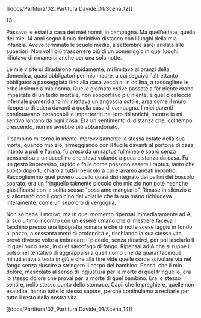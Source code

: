 [[docs/Partitura/02_Partitura Davide_01/Scena_12]]

**13**

Passavo le estati a casa dei miei nonni, in campagna. Ma quell’estate, quella dei miei 14 anni segnò il mio definitivo distacco con i luoghi della mia infanzia. Avevo terminato le scuole medie, a settembre sarei andata alle superiori. Non volli più trascorrere più di un pomeriggio in quei luoghi, rifiutavo di rimanerci anche per una sola notte.

Le mie visite si diradarono rapidamente, mi limitavo ai pranzi della domenica, quasi obbligatori per mia madre, a cui seguiva l'altrettanto obbligatoria passeggiata fino alla casa vecchia, in collina, a raccogliere le erbe insieme a mia nonna. Quelle giornate estive passate a far niente erano impastate di un tedio mortale, non sopportavo più niente, e quel cicaleccio infernale pomeridiano mi iniettava un'angoscia sottile, arsa come il muro ricoperto di edera davanti a quella casa di campagna. I miei parenti continuavano instancabili e imperterriti nei loro riti antichi, mentre io mi sentivo lontano da ogni cosa. Era un sentimento di distanza che, col tempo crescendo, non mi avrebbe più abbandonato.

Il bambino mi tornò in mente improvvisamente la stessa estate della sua morte, quando mio zio, armeggiando con il fucile davanti al portone di casa, intento a pulire l'arma, fu preso da un raptus fulmineo e sparò senza pensarci su a un uccellino che stava volando a poca distanza da casa. Fu un gesto improvviso, rapido e folle come possono essere i raptus, tanto che subito dopo fu chiaro a tutti il pericolo a cui eravamo andati incontro. Raccogliemmo quel povero uccello quasi disintegrato dai pallini del bossolo sparato, era un fringuello talmente piccolo che mio zio non poté neanche giustificarsi con la solita scusa: “possiamo mangiarlo”. Rimase in silenzio e si allontanò con il corpicino del volatile che la sua mano richiudeva interamente, come un sepolcro di vergogna.

Non so bene il motivo, ma in quel momento ripensai immediatamente ad A, al suo ultimo incontro con un essere umano che di mestiere faceva il facchino presso una tipografia romana e che di notte scese laggiù in fondo al pozzo, a sessanta metri di profondità e, rischiando la sua stessa vita, provò diverse volte a imbracare il piccolo, senza riuscirci, per poi lasciarlo lì in quel buco nero, in quel sarcofago di fango. Ripensai ad A che si ruppe il polso nel tentativo di aggrapparsi a quell'uomo che da quarantacinque minuti stava a testa in giù e che alla fine vide quelle corde scivolare via nel fango senza riuscire a stringere il corpo del bambino. Pensai che il mio dolore, mescolato al senso di ingiustizia per la morte di quel fringuello, era lo stesso dolore che provai per la morte di quel bambino. Era lo stesso sentire, nello stesso punto dello stomaco. Capii che le preghiere, quelle non esaudite, hanno tutte lo stesso sapore, perché continuiamo a recitarle per tutto il resto della nostra vita.

[[docs/Partitura/02_Partitura Davide_01/Scena_14]]